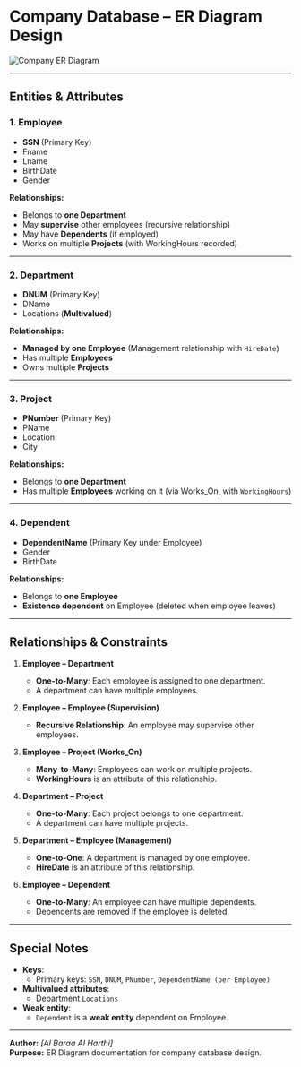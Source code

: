 # Company Database – ER Diagram Design

![Company ER Diagram](https://github.com/user-attachments/assets/0a34a50b-fbb1-4759-83d7-210a524a74cc)

---

## **Entities & Attributes**

### **1. Employee**
- **SSN** (Primary Key)  
- Fname  
- Lname  
- BirthDate  
- Gender  

**Relationships:**  
- Belongs to **one Department**  
- May **supervise** other employees (recursive relationship)  
- May have **Dependents** (if employed)  
- Works on multiple **Projects** (with WorkingHours recorded)  

---

### **2. Department**
- **DNUM** (Primary Key)  
- DName  
- Locations (**Multivalued**)  

**Relationships:**  
- **Managed by one Employee** (Management relationship with `HireDate`)  
- Has multiple **Employees**  
- Owns multiple **Projects**  

---

### **3. Project**
- **PNumber** (Primary Key)  
- PName  
- Location  
- City  

**Relationships:**  
- Belongs to **one Department**  
- Has multiple **Employees** working on it (via Works_On, with `WorkingHours`)  

---

### **4. Dependent**
- **DependentName** (Primary Key under Employee)  
- Gender  
- BirthDate  

**Relationships:**  
- Belongs to **one Employee**  
- **Existence dependent** on Employee (deleted when employee leaves)  

---

## **Relationships & Constraints**
1. **Employee – Department**  
   - **One-to-Many**: Each employee is assigned to one department.  
   - A department can have multiple employees.  

2. **Employee – Employee (Supervision)**  
   - **Recursive Relationship**: An employee may supervise other employees.  

3. **Employee – Project (Works_On)**  
   - **Many-to-Many**: Employees can work on multiple projects.  
   - **WorkingHours** is an attribute of this relationship.  

4. **Department – Project**  
   - **One-to-Many**: Each project belongs to one department.  
   - A department can have multiple projects.  

5. **Department – Employee (Management)**  
   - **One-to-One**: A department is managed by one employee.  
   - **HireDate** is an attribute of this relationship.  

6. **Employee – Dependent**  
   - **One-to-Many**: An employee can have multiple dependents.  
   - Dependents are removed if the employee is deleted.  

---

## **Special Notes**
- **Keys**:  
  - Primary keys: `SSN`, `DNUM`, `PNumber`, `DependentName (per Employee)`  
- **Multivalued attributes**:  
  - Department `Locations`  
- **Weak entity**:  
  - `Dependent` is a **weak entity** dependent on Employee.  

---

**Author:** _[Al Baraa Al Harthi]_  
**Purpose:** ER Diagram documentation for company database design.
